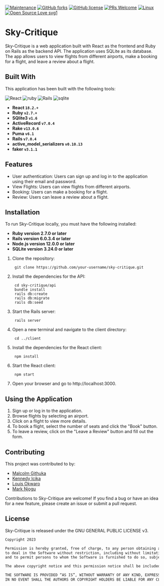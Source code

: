 [![Maintenance](https://img.shields.io/badge/Maintained%3F-yes-green.svg)](https://github.com/Malcolm-G/sky-critique/graphs/commit-activity)
[![GitHub forks](https://img.shields.io/github/forks/Malcolm-G/sky-critique.svg?style=social&label=Fork&maxAge=2592000)](https://github.com/Malcolm-G/p-4-code-challenge-superheroes/network)
[![GitHub license](https://img.shields.io/badge/GNU%20GENERAL%20PUBLIC-icense-green)](https://github.com/Malcolm-G/sky-critique/blob/main/Licence)
[![PRs Welcome](https://img.shields.io/badge/PRs-welcome-brightgreen.svg?style=flat-square)](http://makeapullrequest.com)
[![Linux](https://svgshare.com/i/Zhy.svg)](https://svgshare.com/i/Zhy.svg)
[![Open Source Love svg1](https://badges.frapsoft.com/os/v1/open-source.svg?v=103)](https://github.com/ellerbrock/open-source-badges/)

# Sky-Critique
Sky-Critique is a web application built with React as the frontend and Ruby on Rails as the backend API. The application uses SQLite as its database. The app allows users to view flights from different airports, make a booking for a flight, and leave a review about a flight.

## Built With
This application has been built with the following tools:

![React](https://img.shields.io/badge/react-%2320232a.svg?style=for-the-badge&logo=react&logoColor=%2361DAFB)
![ruby](https://img.shields.io/badge/Ruby-CC342D?style=for-the-badge&logo=ruby&logoColor=white)
![Rails](https://img.shields.io/badge/rails-%23CC0000.svg?style=for-the-badge&logo=ruby-on-rails&logoColor=white)
![sqlite](https://img.shields.io/badge/SQLite-07405E?style=for-the-badge&logo=sqlite&logoColor=white)

- **React `18.2.+`**
- **Ruby `v2.7.+`**
- **SQlite3 `v1.6`**
- **ActiveRecord `v7.0.4`**
- **Rake `v13.0.6`**
- **Puma `v6.1`**
- **Rails `v7.0.4`**
- **active_model_serializers `v0.10.13`**
- **faker `v3.1.1`**

## Features
- User authentication: Users can sign up and log in to the application using their email and password.
- View Flights: Users can view flights from different airports.
- Booking: Users can make a booking for a flight.
- Review: Users can leave a review about a flight.
<!-- Admin panel: Admins can manage users, flights, and reviews. -->

## Installation
To run Sky-Critique locally, you must have the following installed:

- **Ruby version 2.7.0 or later**
- **Rails version 6.0.3.4 or later**
- **Node.js version 12.0.0 or later**
- **SQLite version 3.24.0 or later**

1. Clone the repository:
   
        git clone https://github.com/your-username/sky-critique.git

2. Install the dependencies for the API:

        cd sky-critique/api
        bundle install
        rails db:create
        rails db:migrate
        rails db:seed

3. Start the Rails server:

        rails server

4. Open a new terminal and navigate to the client directory:

        cd ../client

5. Install the dependencies for the React client:

        npm install

6. Start the React client:

        npm start

7. Open your browser and go to http://localhost:3000.

## Using the Application

1. Sign up or log in to the application.
2. Browse flights by selecting an airport.
3. Click on a flight to view more details.
4. To book a flight, select the number of seats and click the "Book" button.
5. To leave a review, click on the "Leave a Review" button and fill out the form.

## Contributing
This project was contributed to by:

- [Malcolm Githuka](https://github.com/Malcolm-G)
- [Kennedy Icika](https://github.com/Icika-max)
- [Louis Okwaro](https://github.com/LouisOkwaro)
- [Mark Njogu](https://github.com/treva556)

Contributions to Sky-Critique are welcome! If you find a bug or have an idea for a new feature, please create an issue or submit a pull request.

## License
Sky-Critique is released under the GNU GENERAL PUBLIC LICENSE v3.

```markdown
Copyright 2023

Permission is hereby granted, free of charge, to any person obtaining a copy of this software and associated documentation files (the “Software”), 
to deal in the Software without restriction, including without limitation the rights to use, copy, modify, merge, publish, distribute, sublicense, and/or sell copies of the Software, 
and to permit persons to whom the Software is furnished to do so, subject to the following conditions:

The above copyright notice and this permission notice shall be included in all copies or substantial portions of the Software.

THE SOFTWARE IS PROVIDED “AS IS”, WITHOUT WARRANTY OF ANY KIND, EXPRESS OR IMPLIED, INCLUDING BUT NOT LIMITED TO THE WARRANTIES OF MERCHANTABILITY, FITNESS FOR A PARTICULAR PURPOSE AND NONINFRINGEMENT. 
IN NO EVENT SHALL THE AUTHORS OR COPYRIGHT HOLDERS BE LIABLE FOR ANY CLAIM, DAMAGES OR OTHER LIABILITY, WHETHER IN AN ACTION OF CONTRACT, TORT OR OTHERWISE, ARISING FROM, OUT OF OR IN CONNECTION WITH THE SOFTWARE OR THE USE OR OTHER DEALINGS IN THE SOFTWARE.
```
